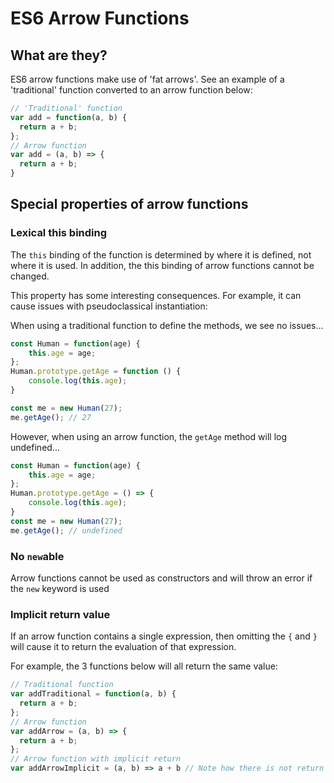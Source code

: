 # ES6 Arrow Functions

## What are they?

ES6 arrow functions make use of 'fat arrows'. See an example of a 'traditional' function converted to an arrow function below:
```javascript
// 'Traditional' function
var add = function(a, b) {
  return a + b;
};
// Arrow function
var add = (a, b) => {
  return a + b;
}
```
## Special properties of arrow functions
### Lexical this binding
The `this` binding of the function is determined by where it is defined, not where it is used.
In addition, the this binding of arrow functions cannot be changed.

This property has some interesting consequences. For example, it can cause issues with pseudoclassical instantiation:

When using a traditional function to define the methods, we see no issues...
```javascript
const Human = function(age) {
	this.age = age;
};
Human.prototype.getAge = function () {
	console.log(this.age);
}

const me = new Human(27);
me.getAge(); // 27
```
However, when using an arrow function, the `getAge` method will log undefined...
```javascript
const Human = function(age) {
	this.age = age;
};
Human.prototype.getAge = () => {
	console.log(this.age); 
}
const me = new Human(27);
me.getAge(); // undefined
```
### No `new`able
Arrow functions cannot be used as constructors and will throw an error if the `new` keyword is used
### Implicit return value
If an arrow function contains a single expression, then omitting the `{` and `}` will cause it to return the evaluation of that expression.

For example, the 3 functions below will all return the same value:
```javascript
// Traditional function
var addTraditional = function(a, b) {
  return a + b;
};
// Arrow function
var addArrow = (a, b) => {
  return a + b;
};
// Arrow function with implicit return
var addArrowImplicit = (a, b) => a + b // Note how there is not return statement
```


